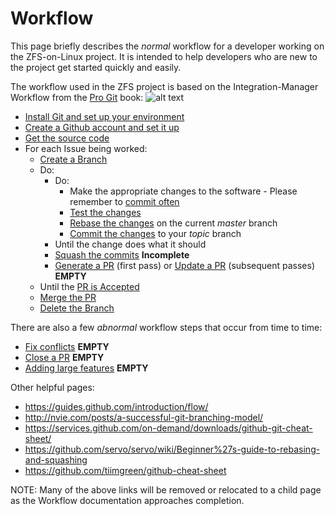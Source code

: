# Workflow

This page briefly describes the *normal* workflow for a developer working on the ZFS-on-Linux project.  It is intended to help developers who are new to the project get started quickly and easily.

The workflow used in the ZFS project is based on the Integration-Manager Workflow from the [Pro Git][pro-git] book:
![alt text](https://git-scm.com/book/en/v2/images/integration-manager.png "Workflow")

* [Install Git and set up your environment][W-install]
* [Create a Github account and set it up][W-github-account]
* [Get the source code][W-get-code]
* For each Issue being worked:
   * [Create a Branch][W-create-branch]
   * Do:
       * Do:
           * Make the appropriate changes to the software - Please remember to [commit often][W-often]
           * [Test the changes][W-test]
           * [Rebase the changes][W-rebase] on the current *master* branch
           * [Commit the changes][W-commit] to your *topic* branch
       * Until the change does what it should
       * [Squash the commits][W-squash] **Incomplete**
       * [Generate a PR][W-generate] (first pass) or [Update a PR][W-update] (subsequent passes) **EMPTY**
   * Until the [PR is Accepted][W-accept]
   * [Merge the PR][W-merge]
   * [Delete the Branch][W-delete-branch]

There are also a few *abnormal* workflow steps that occur from time to time:

* [Fix conflicts][W-conflicts] **EMPTY**
* [Close a PR][W-close-PR] **EMPTY**
* [Adding large features][W-large] **EMPTY**

Other helpful pages:

* https://guides.github.com/introduction/flow/
* http://nvie.com/posts/a-successful-git-branching-model/
* https://services.github.com/on-demand/downloads/github-git-cheat-sheet/
* https://github.com/servo/servo/wiki/Beginner%27s-guide-to-rebasing-and-squashing
* https://github.com/tiimgreen/github-cheat-sheet

NOTE:  Many of the above links will be removed or relocated to a child page as the Workflow documentation approaches completion.

[zol]: https://github.com/zfsonlinux/zfs
[pro-git]: https://git-scm.com/book/en/v2
[W-install]: https://github.com/pashford/zfswiki/blob/master/wiki/Workflow/Install-Git.md
[W-github-account]: https://github.com/pashford/zfswiki/blob/master/wiki/Workflow/Create-Github-Account.md
[W-get-code]: https://github.com/pashford/zfswiki/blob/master/wiki/Workflow/Get-Source.md
[W-create-branch]: https://github.com/pashford/zfswiki/blob/master/wiki/Workflow/Create-Branch.md
[W-often]: https://github.com/pashford/zfswiki/blob/master/wiki/Workflow/Commit-Often.md
[W-test]: https://github.com/pashford/zfswiki/blob/master/wiki/Workflow/Test.md
[W-rebase]: https://github.com/pashford/zfswiki/blob/master/wiki/Workflow/Rebase.md
[W-commit]: https://github.com/pashford/zfswiki/blob/master/wiki/Workflow/Commit.md
[W-squash]: https://github.com/pashford/zfswiki/blob/master/wiki/Workflow/Squash.md
[W-generate]: https://github.com/pashford/zfswiki/blob/master/wiki/Workflow/Generate-PR.md
[W-update]: https://github.com/pashford/zfswiki/blob/master/wiki/Workflow/Update-PR.md
[W-accept]: https://github.com/pashford/zfswiki/blob/master/wiki/Workflow/Accept-PR.md
[W-merge]: https://github.com/pashford/zfswiki/blob/master/wiki/Workflow/Merge-PR.md
[W-conflicts]: https://github.com/pashford/zfswiki/blob/master/wiki/Workflow/Conflicts.md
[W-close-PR]: https://github.com/pashford/zfswiki/blob/master/wiki/Workflow/Close-PR.md
[W-large]: https://github.com/pashford/zfswiki/blob/master/wiki/Workflow/Large-Features.md
[W-delete-branch]: https://github.com/pashford/zfswiki/blob/master/wiki/Workflow/Delete-Branch.md

